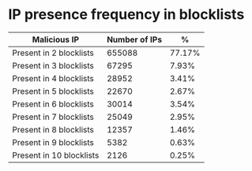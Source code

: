 # IP presence frequency in blocklists
| Malicious IP | Number of IPs | % |
|----|----|----|
| Present in 2 blocklists | 655088 | 77.17% |
| Present in 3 blocklists | 67295 | 7.93% |
| Present in 4 blocklists | 28952 | 3.41% |
| Present in 5 blocklists | 22670 | 2.67% |
| Present in 6 blocklists | 30014 | 3.54% |
| Present in 7 blocklists | 25049 | 2.95% |
| Present in 8 blocklists | 12357 | 1.46% |
| Present in 9 blocklists | 5382 | 0.63% |
| Present in 10 blocklists | 2126 | 0.25% |
